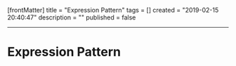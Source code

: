 [frontMatter]
title = "Expression Pattern"
tags = []
created = "2019-02-15 20:40:47"
description = ""
published = false

---

# Expression Pattern